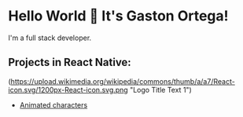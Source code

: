 # Hello World 👋 It's Gaston Ortega!
I'm a full stack developer.

## Projects in React Native:
(https://upload.wikimedia.org/wikipedia/commons/thumb/a/a7/React-icon.svg/1200px-React-icon.svg.png "Logo Title Text 1")
* [Animated characters]()